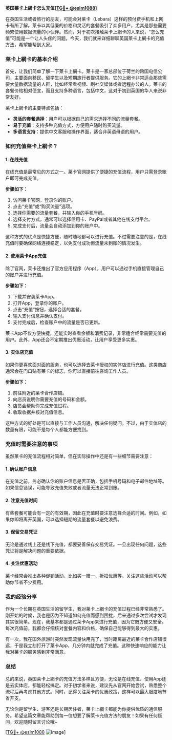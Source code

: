 **英国莱卡上網卡怎么充值[[TG💪+ @esim1088](https://t.me/s/esim1088)]**

在英国生活或者旅行的朋友，可能会对莱卡（Lebara）这样的预付费手机和上网卡有所了解。莱卡以其低廉的价格和灵活的套餐吸引了众多用户，尤其是那些需要频繁使用数据流量的小伙伴。然而，对于初次接触莱卡上網卡的人来说，“怎么充值”可能是一个让人头疼的问题。今天，我们就来详细聊聊英国莱卡上網卡的充值方法，希望能帮到大家。

### 莱卡上網卡的基本介绍

首先，让我们简单了解一下莱卡上網卡。莱卡是一家总部位于荷兰的跨国电信公司，主要面向移民、留学生以及短期旅行者提供服务。它的上網卡非常适合那些需要大量数据流量的人群，比如经常看视频、刷社交媒体或者远程办公的人。莱卡的套餐价格相对便宜，而且支持多种语言，包括中文，这对于初到英国的华人来说非常友好。

莱卡上網卡的主要特点包括：
- **灵活的套餐选择**：用户可以根据自己的需求选择不同的流量套餐。
- **易于充值**：支持多种充值方式，方便用户随时购买流量。
- **多语言支持**：提供中文客服和操作界面，适合非英语母语的用户。

### 如何充值莱卡上網卡？

#### 1. 在线充值
在线充值是最常见的方式之一。莱卡官网提供了便捷的充值流程，用户只需登录账户即可完成充值。

**步骤如下：**
1. 访问莱卡官网，登录你的账户。
2. 点击“充值”或“购买流量”选项。
3. 选择你需要的流量套餐，并输入你的手机号码。
4. 选择支付方式，通常可以选择信用卡、PayPal或者其他在线支付平台。
5. 完成支付后，流量会自动添加到你的账户中。

这种方式的优点是快捷方便，随时随地都可以进行充值。不过需要注意的是，在线充值时要确保网络连接稳定，以免支付成功但流量未到账的情况发生。

#### 2. 使用莱卡App充值
除了官网，莱卡还推出了官方应用程序（App），用户可以通过手机直接管理自己的账户并进行充值。

**步骤如下：**
1. 下载并安装莱卡App。
2. 打开App，登录你的账户。
3. 点击“充值”按钮，选择合适的套餐。
4. 输入支付信息并确认支付。
5. 支付完成后，检查账户中的流量是否已更新。

莱卡App不仅方便快捷，还能实时查看余额和消费记录，非常适合经常需要充值的用户。此外，App还会不定期推出优惠活动，让用户享受更多实惠。

#### 3. 实体店充值
如果你更喜欢面对面的服务，也可以选择去莱卡授权的实体店进行充值。这类商店通常会在门口贴有莱卡的标志，你可以直接前往咨询工作人员。

**步骤如下：**
1. 前往附近的莱卡合作店铺。
2. 向店员说明你需要充值的号码和金额。
3. 店员会帮助你完成充值过程。
4. 收取收据并核对充值信息。

这种方式的好处是可以直接与工作人员沟通，解决任何疑问。不过，由于实体店的数量有限，可能不是每个人都能方便找到。

### 充值时需要注意的事项

虽然莱卡的充值流程相对简单，但在实际操作中还是有一些细节需要注意：

#### 1. 确认账户信息
在充值之前，务必确认你的账户信息是否正确，包括手机号码和电子邮件地址等。如果信息错误，可能导致充值失败或者流量无法正常到账。

#### 2. 注意充值时间
有些套餐可能会有一定的有效期，因此在充值时要注意选择合适的时间。例如，如果你即将离开英国，可以选择短期的流量套餐以避免浪费。

#### 3. 保留交易凭证
无论是通过线上还是线下充值，都要妥善保存交易凭证。一旦出现任何问题，这些凭证将是解决问题的重要依据。

#### 4. 关注优惠活动
莱卡经常会推出各种促销活动，比如买一赠一、折扣优惠等。关注这些活动可以帮助你节省不少费用。

### 我的经验分享

作为一个长期在英国生活的留学生，我对莱卡上網卡的充值过程已经非常熟悉了。刚开始的时候，我也是因为不知道如何充值而感到困扰，后来通过多次尝试才发现其实很简单。现在，我基本都是通过莱卡App来进行充值，因为它既方便又安全。每次充值前，我都会仔细核对套餐内容和价格，确保自己能够得到最大的实惠。

有一次，我在国外旅游时突然发现流量快用完了，当时距离最近的莱卡合作店铺很远，于是我立刻打开了莱卡App，几分钟内就完成了充值。这种快速响应的能力让我对莱卡的服务感到非常满意。

### 总结

总的来说，英国莱卡上網卡的充值方法多样且方便，无论是在线充值、使用App还是去实体店，都能轻松搞定。对于初学者来说，建议先从官网开始尝试，熟悉整个流程后再考虑其他方式。同时，记得关注莱卡的优惠政策，这样可以最大限度地节省开支。

无论你是留学生、游客还是长期居住者，莱卡上網卡都能为你提供优质的通信服务。希望这篇文章能帮助到每一位想要了解莱卡充值方法的朋友！如果有任何疑问，欢迎随时留言讨论哦~

[[TG💪+ @esim1088](https://t.me/s/esim1088) ![Image](https://i.postimg.cc/4NQfJmqS/Snipaste-2025-05-13-00-14-12.png)]